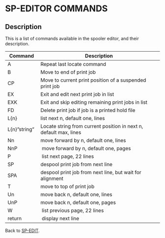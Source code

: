 # SP-EDITOR COMMANDS

<PageHeader />

## Description

This is a list of commands available in the spooler editor, and their description.

| Command | Description |
| --- | --- |
| A | Repeat last locate command |
| B | Move to end of print job |
| CP | Move to current print position of a suspended print job |
| EX  | Exit and edit next print job in list |
| EXK  | Exit and skip editing remaining print jobs in list |
| FD | Delete print job if job is a printed hold file |
| L{n} | list next n, default one, lines |
| L{n}”string”  | Locate string from current position in next n, default max, lines |
| Nn | move forward by n, default one, lines |
| NnP |  move forward by n, default one, pages |
| P |  list next page, 22 lines |
| SP  | despool print job from next line |
| SPA | despool print job from next line, but wait for alignment |
| T | move to top of print job |
| Un | move back n, default one, lines |
| UnP | move back n, default one, pages |
| W |  list previous page, 22 lines |
| return |  display next line |

Back to [SP-EDIT](./../sp-edit).

<PageFooter />
